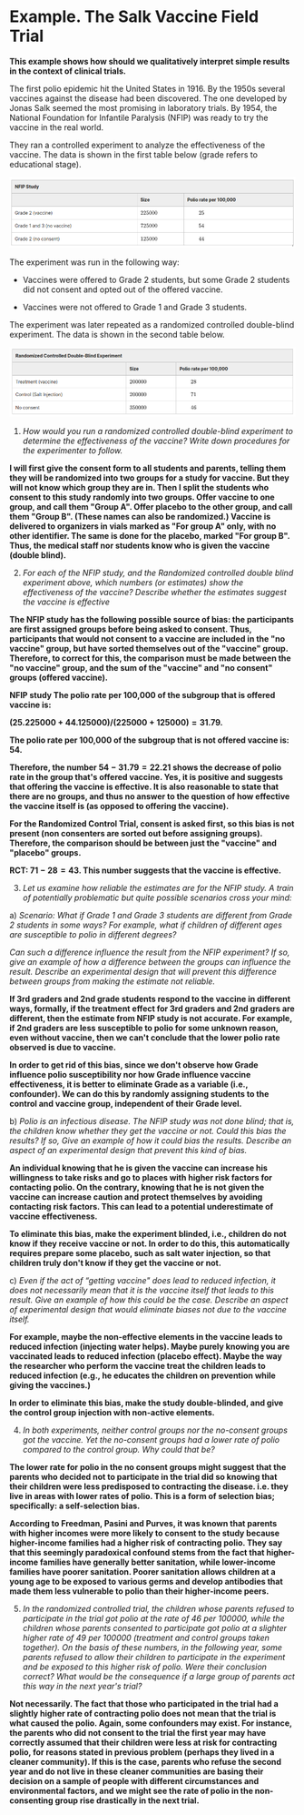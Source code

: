 # Example. The Salk Vaccine Field Trial

**This example shows how should we qualitatively interpret simple results in the context of clinical trials.**

The first polio epidemic hit the United States in 1916. By the 1950s several vaccines against the disease had been discovered. The one developed by Jonas Salk seemed the most promising in laboratory trials. By 1954, the National Foundation for Infantile Paralysis (NFIP) was ready to try the vaccine in the real world.

They ran a controlled experiment to analyze the effectiveness of the vaccine. The data is shown in the first table below (grade refers to educational stage).

![](pics/polio1.png)

The experiment was run in the following way:

- Vaccines were offered to Grade 2 students, but some Grade 2 students did not consent and opted out of the offered vaccine.

- Vaccines were not offered to Grade 1 and Grade 3 students.

The experiment was later repeated as a randomized controlled double-blind experiment. The data is shown in the second table below.

![](pics/polio2.png)

1. *How would you run a randomized controlled double-blind experiment to determine the effectiveness of the vaccine? Write down procedures for the experimenter to follow.*

**I will first give the consent form to all students and parents, telling them they will be randomized into two groups for a study for vaccine. But they will not know which group they are in. Then I split the students who consent to this study randomly into two groups. Offer vaccine to one group, and call them "Group A". Offer placebo to the other group, and call them "Group B". (These names can also be randomized.) Vaccine is delivered to organizers in vials marked as "For group A" only, with no other identifier. The same is done for the placebo, marked "For group B". Thus, the medical staff nor students know who is given the vaccine (double blind).**

2. *For each of the NFIP study, and the Randomized controlled double blind experiment above, which numbers (or estimates) show the effectiveness of the vaccine? Describe whether the estimates suggest the vaccine is effective*

**The NFIP study has the following possible source of bias: the participants are first assigned groups before being asked to consent. Thus, participants that would not consent to a vaccine are included in the "no vaccine" group, but have sorted themselves out of the "vaccine" group. Therefore, to correct for this, the comparison must be made between the "no vaccine" group, and the sum of the "vaccine" and "no consent" groups (offered vaccine).**

**NFIP study The polio rate per 100,000 of the subgroup that is offered vaccine is:**

**$(25.225000 + 44.125000)/(225000+125000) = 31.79$.**

 		 	 
**The polio rate per 100,000 of the subgroup that is not offered vaccine is: $54$.**

**Therefore, the number $54-31.79 = 22.21$ shows the decrease of polio rate in the group that's offered vaccine. Yes, it is positive and suggests that offering the vaccine is effective. It is also reasonable to state that there are no groups, and thus no answer to the question of how effective the vaccine itself is (as opposed to offering the vaccine).**

**For the Randomized Control Trial, consent is asked first, so this bias is not present (non consenters are sorted out before assigning groups). Therefore, the comparison should be between just the "vaccine" and "placebo" groups.**

**RCT: $71-28=43$. This number suggests that the vaccine is effective.**

3. *Let us examine how reliable the estimates are for the NFIP study. A train of potentially problematic but quite possible scenarios cross your mind:*

a) *Scenario: What if Grade 1 and Grade 3 students are different from Grade 2 students in some ways? For example, what if children of different ages are susceptible to polio in different degrees?*

*Can such a difference influence the result from the NFIP experiment? If so, give an example of how a difference between the groups can influence the result. Describe an experimental design that will prevent this difference between groups from making the estimate not reliable.*

**If 3rd graders and 2nd grade students respond to the vaccine in different ways, formally, if the treatment effect for 3rd graders and 2nd graders are different, then the estimate from NFIP study is not accurate. For example, if 2nd graders are less susceptible to polio for some unknown reason, even without vaccine, then we can't conclude that the lower polio rate observed is due to vaccine.**

**In order to get rid of this bias, since we don't observe how Grade influence polio susceptibility nor how Grade influence vaccine effectiveness, it is better to eliminate Grade as a variable (i.e., confounder). We can do this by randomly assigning students to the control and vaccine group, independent of their Grade level.**

b) *Polio is an infectious disease. The NFIP study was not done blind; that is, the children know whether they get the vaccine or not. Could this bias the results? If so, Give an example of how it could bias the results. Describe an aspect of an experimental design that prevent this kind of bias.*

**An individual knowing that he is given the vaccine can increase his willingness to take risks and go to places with higher risk factors for contacting polio. On the contrary, knowing that he is not given the vaccine can increase caution and protect themselves by avoiding contacting risk factors. This can lead to a potential underestimate of vaccine effectiveness.**

**To eliminate this bias, make the experiment blinded, i.e., children do not know if they receive vaccine or not. In order to do this, this automatically requires prepare some placebo, such as salt water injection, so that children truly don't know if they get the vaccine or not.**

c) *Even if the act of “getting vaccine" does lead to reduced infection, it does not necessarily mean that it is the vaccine itself that leads to this result. Give an example of how this could be the case. Describe an aspect of experimental design that would eliminate biases not due to the vaccine itself.*

**For example, maybe the non-effective elements in the vaccine leads to reduced infection (injecting water helps). Maybe purely knowing you are vaccinated leads to reduced infection (placebo effect). Maybe the way the researcher who perform the vaccine treat the children leads to reduced infection (e.g., he educates the children on prevention while giving the vaccines.)**

**In order to eliminate this bias, make the study double-blinded, and give the control group injection with non-active elements.**

4. *In both experiments, neither control groups nor the no-consent groups got the vaccine. Yet the no-consent groups had a lower rate of polio compared to the control group. Why could that be?*

**The lower rate for polio in the no consent groups might suggest that the parents who decided not to participate in the trial did so knowing that their children were less predisposed to contracting the disease. i.e. they live in areas with lower rates of polio. This is a form of selection bias; specifically: a self-selection bias.**

**According to Freedman, Pasini and Purves, it was known that parents with higher incomes were more likely to consent to the study because higher-income families had a higher risk of contracting polio. They say that this seemingly paradoxical confound stems from the fact that higher-income families have generally better sanitation, while lower-income families have poorer sanitation. Poorer sanitation allows children at a young age to be exposed to various germs and develop antibodies that made them less vulnerable to polio than their higher-income peers.**

5. *In the randomized controlled trial, the children whose parents refused to participate in the trial got polio at the rate of 46 per 100000, while the children whose parents consented to participate got polio at a slighter higher rate of 49 per 100000 (treatment and control groups taken together). On the basis of these numbers, in the following year, some parents refused to allow their children to participate in the experiment and be exposed to this higher risk of polio. Were their conclusion correct? What would be the consequence if a large group of parents act this way in the next year's trial?*

**Not necessarily. The fact that those who participated in the trial had a slightly higher rate of contracting polio does not mean that the trial is what caused the polio. Again, some confounders may exist. For instance, the parents who did not consent to the trial the first year may have correctly assumed that their children were less at risk for contracting polio, for reasons stated in previous problem (perhaps they lived in a cleaner community). If this is the case, parents who refuse the second year and do not live in these cleaner communities are basing their decision on a sample of people with different circumstances and environmental factors, and we might see the rate of polio in the non-consenting group rise drastically in the next trial.**



